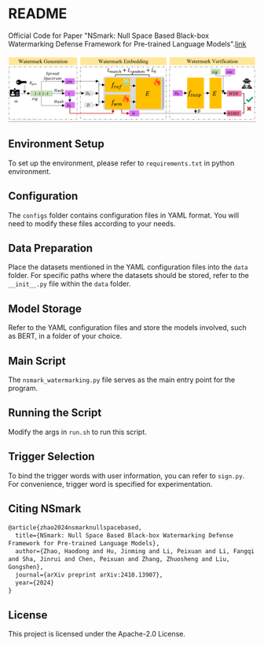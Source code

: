 # README
Official Code for Paper "NSmark: Null Space Based Black-box Watermarking Defense Framework for Pre-trained Language Models".[link](https://arxiv.org/abs/2410.13907)

![](overview.png)
## Environment Setup

To set up the environment, please refer to `requirements.txt` in python environment.

## Configuration

The `configs` folder contains configuration files in YAML format. You will need to modify these files according to your needs.

## Data Preparation

Place the datasets mentioned in the YAML configuration files into the `data` folder. For specific paths where the datasets should be stored, refer to the `__init__.py` file within the `data` folder.

## Model Storage

Refer to the YAML configuration files and store the models involved, such as BERT, in a folder of your choice.

## Main Script

The `nsmark_watermarking.py` file serves as the main entry point for the program.

## Running the Script

Modify the args in `run.sh` to run this script.

## Trigger Selection
To bind the trigger words with user information, you can refer to `sign.py`. For convenience, trigger word is specified for experimentation.


## Citing NSmark

```
@article{zhao2024nsmarknullspacebased,
  title={NSmark: Null Space Based Black-box Watermarking Defense Framework for Pre-trained Language Models},
  author={Zhao, Haodong and Hu, Jinming and Li, Peixuan and Li, Fangqi and Sha, Jinrui and Chen, Peixuan and Zhang, Zhuosheng and Liu, Gongshen},
  journal={arXiv preprint arXiv:2410.13907},
  year={2024}
}
```

## License

This project is licensed under the Apache-2.0 License.
